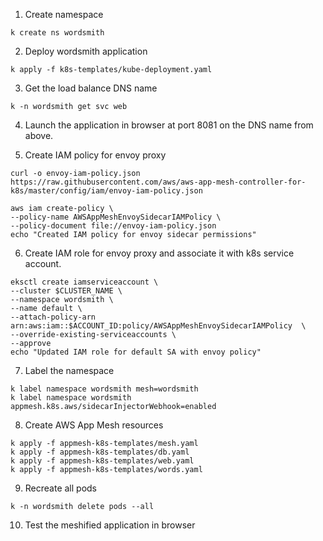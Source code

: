 1. Create namespace
```
k create ns wordsmith
```

2. Deploy wordsmith application
```
k apply -f k8s-templates/kube-deployment.yaml
```

3. Get the load balance DNS name
```
k -n wordsmith get svc web
``` 

4. Launch the application in browser at port 8081 on the DNS name from above.

5. Create IAM policy for envoy proxy
```
curl -o envoy-iam-policy.json https://raw.githubusercontent.com/aws/aws-app-mesh-controller-for-k8s/master/config/iam/envoy-iam-policy.json

aws iam create-policy \
--policy-name AWSAppMeshEnvoySidecarIAMPolicy \
--policy-document file://envoy-iam-policy.json
echo "Created IAM policy for envoy sidecar permissions"
```

6. Create IAM role for envoy proxy and associate it with k8s service account.
```
eksctl create iamserviceaccount \
--cluster $CLUSTER_NAME \
--namespace wordsmith \
--name default \
--attach-policy-arn arn:aws:iam::$ACCOUNT_ID:policy/AWSAppMeshEnvoySidecarIAMPolicy  \
--override-existing-serviceaccounts \
--approve
echo "Updated IAM role for default SA with envoy policy"
```

7. Label the namespace
```
k label namespace wordsmith mesh=wordsmith
k label namespace wordsmith appmesh.k8s.aws/sidecarInjectorWebhook=enabled
```

8. Create AWS App Mesh resources
```
k apply -f appmesh-k8s-templates/mesh.yaml
k apply -f appmesh-k8s-templates/db.yaml
k apply -f appmesh-k8s-templates/web.yaml
k apply -f appmesh-k8s-templates/words.yaml
```

9. Recreate all pods
```
k -n wordsmith delete pods --all
```

10. Test the meshified application in browser